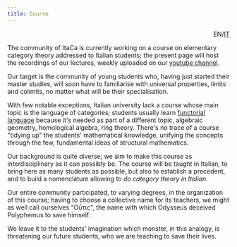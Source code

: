 ```yaml
---
title: Course
---
```


<div style="text-align: right">EN/<a href="course.html">IT</a></div>

The community of ItaCa is currently working on a course on elementary category theory addressed to Italian students; the present page will host the recordings of our lectures, weekly uploaded on our [youtube channel](https://www.youtube.com/channel/UCKdVVjPg_dHhbIiuzLh4Llg).

Our target is the community of young students who, having just started their master studies, will soon have to familiarise with universal properties, limits and colimits, no matter what will be their specialisation.

With few notable exceptions, Italian university lack a course whose main topic is the language of categories; students usually learn [functorial language](https://ncatlab.org/nlab/files/GrothendieckIntroductionLangageFonctoriel1965.pdf) because it's needed as part of a different topic, algebraic geometry, homological algebra, ring theory. There's no trace of a course "tidying up" the students' mathematical knowledge, unifying the concepts through the few, fundamental ideas of structural mathematics.

Our background is quite diverse; we aim to make this course as interdisciplinary as it can possibly be. The course will be taught in Italian, to bring here as many students as possible, but also to establish a precedent, and to build a nomenclature allowing to _do category theory in Italian_.

Our entire community participated, to varying degrees, in the organization of this course; having to choose a collective name for its teachers, we might as well call ourselves "Οὖτις", the name with which Odysseus deceived Polyphemus to save himself.

We leave it to the students' imagination which monster, in this analogy, is threatening our future students, who we are teaching to save their lives.